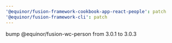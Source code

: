 ```yaml
---
'@equinor/fusion-framework-cookbook-app-react-people': patch
'@equinor/fusion-framework-cli': patch
---
```


bump @equinor/fusion-wc-person from 3.0.1 to 3.0.3
